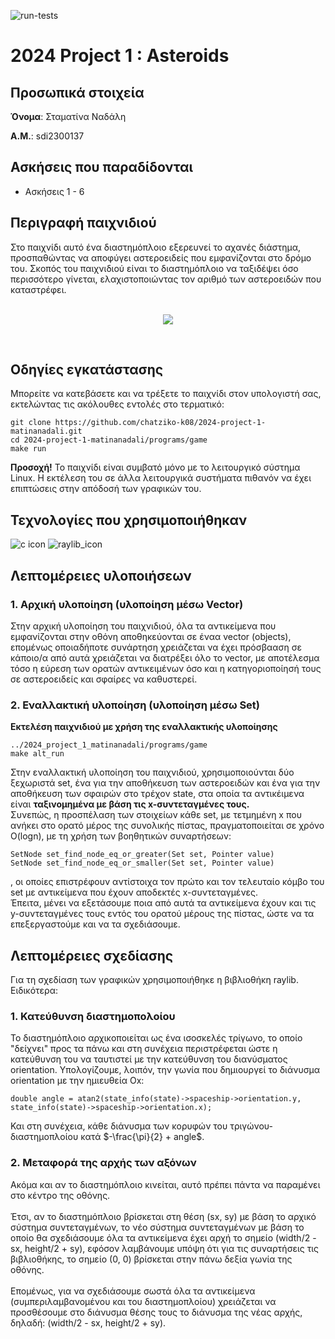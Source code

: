 ![run-tests](../../workflows/run-tests/badge.svg)

  

# 2024 Project 1 : Asteroids

 ## Προσωπικά στοιχεία

  

__Όνομα__: Σταματίνα Ναδάλη

  

__Α.Μ.__: sdi2300137

  

## Ασκήσεις που παραδίδονται

- Ασκήσεις 1 - 6

## Περιγραφή παιχνιδιού
Στο παιχνίδι αυτό ένα διαστημόπλοιο εξερευνεί το αχανές διάστημα, προσπαθώντας να αποφύγει αστεροειδείς που εμφανίζονται στο δρόμο του. Σκοπός του παιχνιδιού είναι το διαστημόπλοιο να ταξιδέψει όσο περισσότερο γίνεται, ελαχιστοποιώντας τον αριθμό των αστεροειδών που καταστρέφει. <br> <br>
<p align="center">
<img src ="https://github.com/chatziko-k08/2024-project-1-matinanadali/assets/140314761/95c26fe4-80e9-48b5-a246-7603b0250d27" />
</p>
<br>

## Οδηγίες εγκατάστασης
Μπορείτε να κατεβάσετε και να τρέξετε το παιχνίδι στον υπολογιστή σας, εκτελώντας τις ακόλουθες εντολές στο τερματικό:

```
git clone https://github.com/chatziko-k08/2024-project-1-matinanadali.git
cd 2024-project-1-matinanadali/programs/game
make run
```

**Προσοχή!** Το παιχνίδι είναι συμβατό μόνο με το λειτουργικό σύστημα Linux. Η εκτέλεση του σε άλλα λειτουργικά συστήματα πιθανόν να έχει επιπτώσεις στην απόδοσή των γραφικών του.

## Τεχνολογίες που χρησιμοποιήθηκαν
![c icon](https://github.com/chatziko-k08/2024-project-1-matinanadali/assets/140314761/4e3ed245-a33e-49fb-8a4c-d1f058d9c535)
![raylib_icon](https://github.com/chatziko-k08/2024-project-1-matinanadali/assets/140314761/d9d4d2b4-b0b6-44a6-ae7e-40fcf8f3e70b)

## Λεπτομέρειες υλοποιήσεων
### 1. Αρχική υλοποίηση (υλοποίηση μέσω Vector)
Στην αρχική υλοποίηση του παιχνιδιού, όλα τα αντικείμενα που εμφανίζονται στην οθόνη αποθηκεύονται σε έναα vector (objects), επομένως οποιαδήποτε συνάρτηση χρειάζεται να έχει πρόσβααση σε κάποιο/α από αυτά χρειάζεται να διατρέξει όλο το vector, με αποτέλεσμα τόσο η εύρεση των ορατών αντικειμένων όσο και η κατηγοριοποίησή τους σε αστεροειδείς και σφαίρες να καθυστερεί.

### 2. Εναλλακτική υλοποίηση (υλοποίηση μέσω Set)
**Εκτελέση παιχνιδιού με χρήση της εναλλακτικής υλοποίησης**
```
../2024_project_1_matinanadali/programs/game
make alt_run
```
Στην εναλλακτική υλοποίηση του παιχνιδιού, χρησιμοποιούνται δύο ξεχωριστά set, ένα για την αποθήκευση των αστεροειδών και ένα για την αποθήκευση των σφαιρών στο τρέχον state, στα οποία τα αντικέιμενα είναι **ταξινομημένα με βάση τις x-συντεταγμένες τους.** <br>
Συνεπώς, η προσπέλαση των στοιχείων κάθε set, με τετμημένη x που ανήκει στο ορατό μέρος της συνολικής πίστας, πραγματοποιείται σε χρόνο O(logn), με τη χρήση των βοηθητικών συναρτήσεων:
```
SetNode set_find_node_eq_or_greater(Set set, Pointer value)
SetNode set_find_node_eq_or_smaller(Set set, Pointer value)
```
, οι οποίες επιστρέφουν αντίστοιχα τον πρώτο και τον τελευταίο κόμβο του set με αντικείμενα που έχουν αποδεκτές x-συντεταγμένες.
<br>
Έπειτα, μένει να εξετάσουμε ποια από αυτά τα αντικείμενα έχουν και τις y-συντεταγμένες τους εντός του ορατού μέρους της πίστας, ώστε να τα επεξεργαστούμε και να τα σχεδιάσουμε.

## Λεπτομέρειες σχεδίασης
Για τη σχεδίαση των γραφικών χρησιμοποιήθηκε η βιβλιοθήκη raylib. Ειδικότερα:
### 1. Κατεύθυνση διαστημοπολοίου
  Το διαστημόπλοιο αρχικοποιείται ως ένα ισοσκελές τρίγωνο, το οποίο "δείχνει" προς τα πάνω και στη συνέχεια περιστρέφεται ώστε η κατεύθυνση του να ταυτιστεί με την κατεύθυνση του διανύσματος orientation. Υπολογίζουμε, λοιπόν, την γωνία που δημιουργεί το διάνυσμα orientation με την ημιευθεία Ox:
  ```
  double angle = atan2(state_info(state)->spaceship->orientation.y, state_info(state)->spaceship->orientation.x);
  ```
  Και στη συνέχεια, κάθε διάνυσμα των κορυφών του τριγώνου-διαστημοπλοίου κατά $`-\frac{\pi}{2} + angle`$. <br>
### 2. Μεταφορά της αρχής των αξόνων
Ακόμα και αν το διαστημόπλοιο κινείται, αυτό πρέπει πάντα να παραμένει στο κέντρο της οθόνης. <br><br>
Έτσι, αν το διαστημόπλοιο βρίσκεται στη θέση (sx, sy) με βάση το αρχικό σύστημα συντεταγμένων, το νέο σύστημα συντεταγμένων με βάση το οποίο θα σχεδιάσουμε όλα τα αντικείμενα έχει αρχή το σημείο (width/2 - sx, height/2 + sy), εφόσον λαμβάνουμε υπόψη ότι για τις συναρτήσεις τις βιβλιοθήκης, το σημείο (0, 0) βρίσκεται στην πάνω δεξία γωνία της οθόνης. <br><br>
Επομένως, για να σχεδιάσουμε σωστά όλα τα αντικείμενα (συμπεριλαμβανομένου και του διαστημοπλοίου) χρειάζεται να προσθέσουμε στο διάνυσμα θέσης τους το διάνυσμα της νέας αρχής, δηλαδή: (width/2 - sx, height/2 + sy).
